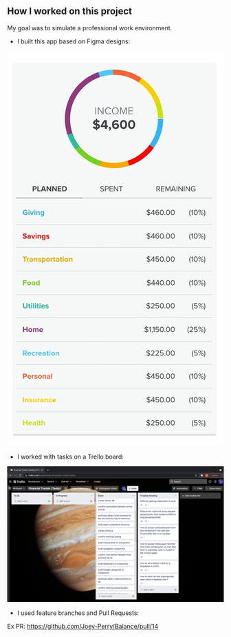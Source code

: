 ## How I worked on this project
My goal was to simulate a professional work environment.
- I built this app based on Figma designs: 

![dribbble design inspiration](https://github.com/Joey-Perry/Balance/blob/main/budget_design.jpeg)

- I worked with tasks on a Trello board: 

![trello board screenshot](https://github.com/Joey-Perry/Balance/blob/main/Screen%20Shot%202021-12-21%20at%2010.02.42%20AM.png)

- I used feature branches and Pull Requests: 

Ex PR: https://github.com/Joey-Perry/Balance/pull/14

